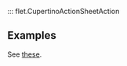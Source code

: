 ::: flet.CupertinoActionSheetAction

## Examples

See [these](../cupertinoactionsheet.md#examples).
